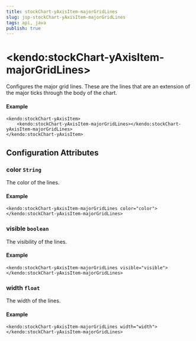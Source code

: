```yaml
---
title: stockChart-yAxisItem-majorGridLines
slug: jsp-stockChart-yAxisItem-majorGridLines
tags: api, java
publish: true
---
```


# \<kendo:stockChart-yAxisItem-majorGridLines\>

Configures the major grid lines. These are the lines that are an extension of the major ticks through the
body of the chart.

#### Example
    <kendo:stockChart-yAxisItem>
        <kendo:stockChart-yAxisItem-majorGridLines></kendo:stockChart-yAxisItem-majorGridLines>
    </kendo:stockChart-yAxisItem>

## Configuration Attributes

### color `String`

The color of the lines.

#### Example
    <kendo:stockChart-yAxisItem-majorGridLines color="color">
    </kendo:stockChart-yAxisItem-majorGridLines>

### visible `boolean`

The visibility of the lines.

#### Example
    <kendo:stockChart-yAxisItem-majorGridLines visible="visible">
    </kendo:stockChart-yAxisItem-majorGridLines>

### width `float`

The width of the lines.

#### Example
    <kendo:stockChart-yAxisItem-majorGridLines width="width">
    </kendo:stockChart-yAxisItem-majorGridLines>

